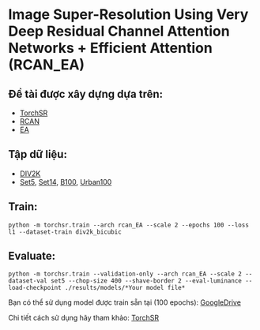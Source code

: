 # Image Super-Resolution Using Very Deep Residual Channel Attention Networks + Efficient Attention (RCAN_EA)

## Đề tài được xây dựng dựa trên:
*   [TorchSR](https://github.com/Coloquinte/torchSR)
*   [RCAN](https://github.com/yulunzhang/RCAN)
*   [EA](https://github.com/cmsflash/efficient-attention)

## Tập dữ liệu:
*   [DIV2K](https://data.vision.ee.ethz.ch/cvl/DIV2K/)
*   [Set5](http://people.rennes.inria.fr/Aline.Roumy/results/SR_BMVC12.html), [Set14](https://paperswithcode.com/dataset/set14), [B100](https://www2.eecs.berkeley.edu/Research/Projects/CS/vision/bsds/), [Urban100](https://paperswithcode.com/dataset/urban100)

## Train:
```
python -m torchsr.train --arch rcan_EA --scale 2 --epochs 100 --loss l1 --dataset-train div2k_bicubic
```
## Evaluate:
```
python -m torchsr.train --validation-only --arch rcan_EA --scale 2 --dataset-val set5 --chop-size 400 --shave-border 2 --eval-luminance --load-checkpoint ./results/models/*Your model file*
```
Bạn có thể sử dụng model được train sẵn tại (100 epochs): [GoogleDrive](https://drive.google.com/file/d/1Av8NDZU8rHd4hcupSDDQ9KwqxpLFHIVX/view?usp=sharing)

Chi tiết cách sử dụng hãy tham khảo: [TorchSR](https://github.com/Coloquinte/torchSR)
